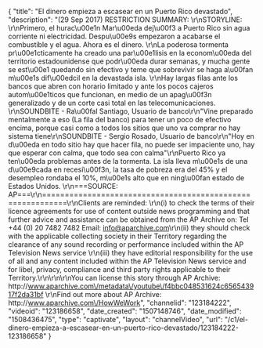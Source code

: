 {
    "title": "El dinero empieza a escasear en un Puerto Rico devastado",
    "description": "(29 Sep 2017) RESTRICTION SUMMARY: \r\nSTORYLINE: \r\nPrimero, el hurac\u00e1n Mar\u00eda dej\u00f3 a Puerto Rico sin agua corriente ni electricidad. Despu\u00e9s empezaron a acabarse el combustible y el agua. Ahora es el dinero. \r\nLa poderosa tormenta pr\u00e1cticamente ha creado una par\u00e1lisis en la econom\u00eda del territorio estadounidense que podr\u00eda durar semanas, y mucha gente se est\u00e1 quedando sin efectivo y teme que sobrevivir se haga a\u00fan m\u00e1s dif\u00edcil en la devastada isla. \r\nHay largas filas ante los bancos que abren con horario limitado y ante los pocos cajeros autom\u00e1ticos que funcionan, en medio de un apag\u00f3n generalizado y de un corte casi total en las telecomunicaciones. \r\nSOUNDBITE - Ra\u00fal Santiago, Usuario de banco\r\n\"Vine preparado mentalmente a eso (La fila del banco) para tener un poco de efectivo encima, porque casi como  a todos los sitios que uno va comprar no hay sistema tiene\r\nSOUNDBITE - Sergio Rosado, Usuario de banco\r\n\"Hoy en d\u00eda en todo sitio hay que hacer fila, no puede ser impaciente uno, hay que esperar con calma, que todo sea con calma\"\r\nPuerto Rico ya ten\u00eda problemas antes de la tormenta. La isla lleva m\u00e1s de una d\u00e9cada en recesi\u00f3n, la tasa de pobreza era del 45% y el desempleo rondaba el 10%, m\u00e1s alto que en ning\u00fan estado de Estados Unidos. \r\n===SOURCE: AP===\r\n===========================================================\r\nClients are reminded: \r\n(i) to check the terms of their licence agreements for use of content outside news programming and that further advice and assistance can be obtained from the AP Archive on: Tel +44 (0) 20 7482 7482 Email: info@aparchive.com\r\n(ii) they should check with the applicable collecting society in their Territory regarding the clearance of any sound recording or performance included within the AP Television News service \r\n(iii) they have editorial responsibility for the use of all and any content included within the AP Television News service and for libel, privacy, compliance and third party rights applicable to their Territory.\r\n\r\n\r\nYou can license this story through AP Archive: http:\/\/www.aparchive.com\/metadata\/youtube\/f4bbc048531624c656543917f2da31bf \r\nFind out more about AP Archive: http:\/\/www.aparchive.com\/HowWeWork",
    "channelid": "123184222",
    "videoid": "123186658",
    "date_created": "1507148746",
    "date_modified": "1508436475",
    "type": "captivate",
    "layout": "channelVideo",
    "url": "\/c1\/el-dinero-empieza-a-escasear-en-un-puerto-rico-devastado\/123184222-123186658"
}